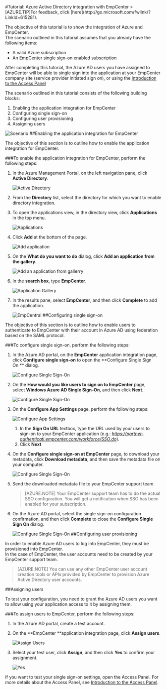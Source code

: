 <properties pageTitle="Tutorial: Azure Active Directory integration with EmpCenter | Windows Azure" description="Learn how to use EmpCenter with Azure Active Directory to enable single sign-on, automated provisioning, and more!." services="active-directory" authors="MarkusVi"  documentationCenter="na" manager="stevenpo"/>
<tags ms.service="active-directory" ms.devlang="na" ms.topic="article" ms.tgt_pltfrm="na" ms.workload="identity" ms.date="08/01/2015" ms.author="markvi" />
#Tutorial: Azure Active Directory integration with EmpCenter
>[AZURE.TIP]For feedback, click [here](http://go.microsoft.com/fwlink/?LinkId=615281).
  
The objective of this tutorial is to show the integration of Azure and EmpCenter.  
The scenario outlined in this tutorial assumes that you already have the following items:

-   A valid Azure subscription
-   An EmpCenter single sign-on enabled subscription
  
After completing this tutorial, the Azure AD users you have assigned to EmpCenter will be able to single sign into the application at your EmpCenter company site (service provider initiated sign on), or using the [Introduction to the Access Panel](https://msdn.microsoft.com/zh-cn/library/dn308586)
  
The scenario outlined in this tutorial consists of the following building blocks:

1.  Enabling the application integration for EmpCenter
2.  Configuring single sign-on
3.  Configuring user provisioning
4.  Assigning users

![Scenario](./media/active-directory-saas-empcenter-tutorial/IC802916.png "Scenario")
##Enabling the application integration for EmpCenter
  
The objective of this section is to outline how to enable the application integration for EmpCenter.

###To enable the application integration for EmpCenter, perform the following steps:

1.  In the Azure Management Portal, on the left navigation pane, click **Active Directory**.

    ![Active Directory](./media/active-directory-saas-empcenter-tutorial/IC700993.png "Active Directory")

2.  From the **Directory** list, select the directory for which you want to enable directory integration.

3.  To open the applications view, in the directory view, click **Applications** in the top menu.

    ![Applications](./media/active-directory-saas-empcenter-tutorial/IC700994.png "Applications")

4.  Click **Add** at the bottom of the page.

    ![Add application](./media/active-directory-saas-empcenter-tutorial/IC749321.png "Add application")

5.  On the **What do you want to do** dialog, click **Add an application from the gallery**.

    ![Add an application from gallerry](./media/active-directory-saas-empcenter-tutorial/IC749322.png "Add an application from gallerry")

6.  In the **search box**, type **EmpCenter**.

    ![Application Gallery](./media/active-directory-saas-empcenter-tutorial/IC802917.png "Application Gallery")

7.  In the results pane, select **EmpCenter**, and then click **Complete** to add the application.

    ![EmpCentral](./media/active-directory-saas-empcenter-tutorial/IC802918.png "EmpCentral")
##Configuring single sign-on
  
The objective of this section is to outline how to enable users to authenticate to EmpCenter with their account in Azure AD using federation based on the SAML protocol.

###To configure single sign-on, perform the following steps:

1.  In the Azure AD portal, on the **EmpCenter** application integration page, click **Configure single sign-on** to open the **Configure Single Sign On ** dialog.

    ![Configure Single Sign-On](./media/active-directory-saas-empcenter-tutorial/IC802919.png "Configure Single Sign-On")

2.  On the **How would you like users to sign on to EmpCenter** page, select **Windows Azure AD Single Sign-On**, and then click **Next**.

    ![Configure Single Sign-On](./media/active-directory-saas-empcenter-tutorial/IC802920.png "Configure Single Sign-On")

3.  On the **Configure App Settings** page, perform the following steps:

    ![Configure App Settings](./media/active-directory-saas-empcenter-tutorial/IC802921.png "Configure App Settings")

    1.  In the **Sign On URL** textbox, type the URL used by your users to sign-on to your EmpCenter application (e.g.: *https://partner-authenticati.empcenter.com/workforce/SSO.do*).
    2.  Click **Next**

4.  On the **Configure single sign-on at EmpCenter** page, to download your metadata, click **Download metadata**, and then save the metadata file on your computer.

    ![Configure Single Sign-On](./media/active-directory-saas-empcenter-tutorial/IC802922.png "Configure Single Sign-On")

5.  Send the downloaded metadata file to your EmpCenter support team.

    >[AZURE.NOTE] Your EmpCenter support team has to do the actual SSO configuration.
    You will get a notification when SSO has been enabled for your subscription.

6.  On the Azure AD portal, select the single sign-on configuration confirmation, and then click **Complete** to close the **Configure Single Sign On** dialog.

    ![Configure Single Sign-On](./media/active-directory-saas-empcenter-tutorial/IC802923.png "Configure Single Sign-On")
##Configuring user provisioning
  
In order to enable Azure AD users to log into EmpCenter, they must be provisioned into EmpCenter.  
In the case of EmpCenter, the user accounts need to be created by your EmpCenter support team.

>[AZURE.NOTE] You can use any other EmpCenter user account creation tools or APIs provided by EmpCenter to provision Azure Active Directory user accounts.

##Assigning users
  
To test your configuration, you need to grant the Azure AD users you want to allow using your application access to it by assigning them.

###To assign users to EmpCenter, perform the following steps:

1.  In the Azure AD portal, create a test account.

2.  On the **EmpCenter **application integration page, click **Assign users**.

    ![Assign Users](./media/active-directory-saas-empcenter-tutorial/IC802924.png "Assign Users")

3.  Select your test user, click **Assign**, and then click **Yes** to confirm your assignment.

    ![Yes](./media/active-directory-saas-empcenter-tutorial/IC767830.png "Yes")
  
If you want to test your single sign-on settings, open the Access Panel. For more details about the Access Panel, see [Introduction to the Access Panel](https://msdn.microsoft.com/zh-cn/library/dn308586).